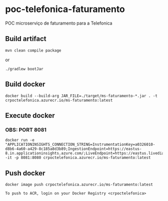 # poc-telefonica-faturamento
POC microserviço de faturamento para a Telefonica


## Build artifact

```
mvn clean compile package
```

or

```
./gradlew bootJar
```



## Build docker

```
docker build --build-arg JAR_FILE=./target/ms-faturamento-*.jar . -t crpoctelefonica.azurecr.io/ms-faturamento:latest
```

## Execute docker

### OBS: PORT 8081

```
docker run -e "APPLICATIONINSIGHTS_CONNECTION_STRING=InstrumentationKey=a0326010-d8b6-4a60-a429-8c185a8d3b89;IngestionEndpoint=https://eastus-8.in.applicationinsights.azure.com/;LiveEndpoint=https://eastus.livediagnostics.monitor.azure.com/" -it -p 8081:8080 crpoctelefonica.azurecr.io/ms-faturamento:latest

```

## Push docker

```
docker image push crpoctelefonica.azurecr.io/ms-faturamento:latest
```

`To push to ACR, login on your Docker Registry <crpoctelefonica>`

